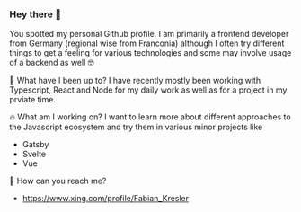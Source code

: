 ### Hey there 👋

You spotted my personal Github profile. I am primarily a frontend developer from Germany (regional wise from Franconia) although I often try different things to get a feeling for various technologies and some may involve usage of a backend as well 🤓

🍻 What have I been up to?
I have recently mostly been working with Typescript, React and Node for my daily work as well as for a project in my prviate time.

🔥 What am I working on?
I want to learn more about different approaches to the Javascript ecosystem and try them in various minor projects like
- Gatsby
- Svelte
- Vue

📧 How can you reach me?

- https://www.xing.com/profile/Fabian_Kresler
